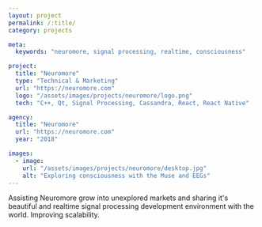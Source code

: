 ```yaml
---
layout: project
permalink: /:title/
category: projects

meta:
  keywords: "neuromore, signal processing, realtime, consciousness"

project:
  title: "Neuromore"
  type: "Technical & Marketing"
  url: "https://neuromore.com"
  logo: "/assets/images/projects/neuromore/logo.png"
  tech: "C++, Qt, Signal Processing, Cassandra, React, React Native"

agency:
  title: "Neuromore"
  url: "https://neuromore.com"
  year: "2018"

images:
  - image:
    url: "/assets/images/projects/neuromore/desktop.jpg"
    alt: "Exploring consciousness with the Muse and EEGs"
---
```

<p>Assisting Neuromore grow into unexplored markets and sharing it's beautiful and realtime signal processing development environment with the world. Improving scalability.</p>